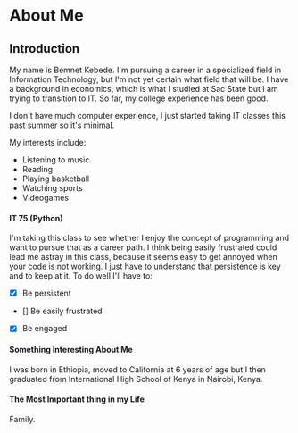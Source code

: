 #  About Me

## Introduction

My name is Bemnet Kebede. I'm pursuing a career in a specialized field in Information Technology, but I'm not yet certain what field that will be. I have a background in economics, which is what I studied at Sac State but I am trying to transition to IT. So far, my college experience has been good. 

I don't have much computer experience, I just started taking IT classes this past summer so it's minimal. 

My interests include:
- Listening to music
- Reading 
- Playing basketball
- Watching sports
- Videogames


#### IT 75 (Python)

I'm taking this class to see whether I enjoy the concept of programming and want to pursue that as a career path. I think being easily frustrated could lead me astray in this class, because it seems easy to get annoyed when your code is not working. I just have to understand that persistence is key and to keep at it. To do well I'll have to:

- [x] Be persistent
- [] Be easily frustrated
- [x] Be engaged


#### Something Interesting About Me

I was born in Ethiopia, moved to California at 6 years of age but I then graduated from International High School of Kenya in Nairobi, Kenya.

#### The Most Important thing in my Life

Family. 



